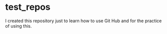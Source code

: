 # test_repos
I created this repository just to learn how to use Git Hub and for the practice of using this.
